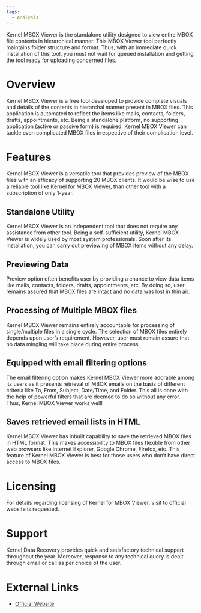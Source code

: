 ```yaml
---
tags:
  - Analysis
---
```

Kernel MBOX Viewer is the standalone utility designed to view entire
MBOX file contents in hierarchical manner. This MBOX Viewer tool
perfectly maintains folder structure and format. Thus, with an immediate
quick installation of this tool, you must not wait for queued
installation and getting the tool ready for uploading concerned files.

# Overview

Kernel MBOX Viewer is a free tool developed to provide complete visuals
and details of the contents in hierarchal manner present in MBOX files.
This application is automated to reflect the items like mails, contacts,
folders, drafts, appointments, etc. Being a standalone platform, no
supporting application (active or passive form) is required. Kernel MBOX
Viewer can tackle even complicated MBOX files irrespective of their
complication level.

# Features

Kernel MBOX Viewer is a versatile tool that provides preview of the MBOX
files with an efficacy of supporting 20 MBOX clients. It would be wise
to use a reliable tool like Kernel for MBOX Viewer, than other tool with
a subscription of only 1-year.

## Standalone Utility

Kernel MBOX Viewer is an independent tool that does not require any
assistance from other tool. Being a self-sufficient utility, Kernel MBOX
Viewer is widely used by most system professionals. Soon after its
installation, you can carry out previewing of MBOX items without any
delay.

## Previewing Data

Preview option often benefits user by providing a chance to view data
items like mails, contacts, folders, drafts, appointments, etc. By doing
so, user remains assured that MBOX files are intact and no data was lost
in thin air.

## Processing of Multiple MBOX files

Kernel MBOX Viewer remains entirely accountable for processing of
single/multiple files in a single cycle. The selection of MBOX files
entirely depends upon user’s requirement. However, user must remain
assure that no data mingling will take place during entire process.

## Equipped with email filtering options

The email filtering option makes Kernel MBOX Viewer more adorable among
its users as it presents retrieval of MBOX emails on the basis of
different criteria like To, From, Subject, Date/Time, and Folder. This
all is done with the help of powerful filters that are deemed to do so
without any error. Thus, Kernel MBOX Viewer works well!

## Saves retrieved email lists in HTML

Kernel MBOX Viewer has inbuilt capability to save the retrieved MBOX
files in HTML format. This makes accessibility to MBOX files flexible
from other web browsers like Internet Explorer, Google Chrome, Firefox,
etc. This feature of Kernel MBOX Viewer is best for those users who
don’t have direct access to MBOX files.

# Licensing

For details regarding licensing of Kernel for MBOX Viewer, visit to
official website is requested.

# Support

Kernel Data Recovery provides quick and satisfactory technical support
throughout the year. Moreover, response to any technical query is dealt
through email or call as per choice of the user.

# External Links

* [Official Website](http://www.nucleustechnologies.com/)
